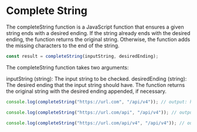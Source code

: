 # Complete String

The completeString function is a JavaScript function that ensures a given string ends with a desired ending. If the string already ends with the desired ending, the function returns the original string. Otherwise, the function adds the missing characters to the end of the string.

```ts
const result = completeString(inputString, desiredEnding);
```

The completeString function takes two arguments:

inputString (string): The input string to be checked.
desiredEnding (string): The desired ending that the input string should have.
The function returns the original string with the desired ending appended, if necessary.

```ts
console.log(completeString("https://url.com", "/api/v4")); // output: https://url.com/api/v4

console.log(completeString("https://url.com/api", "/api/v4")); // output: https://url.com/api/v4

console.log(completeString("https://url.com/api/v4", "/api/v4")); // output: https://url.com/api/v4
```
